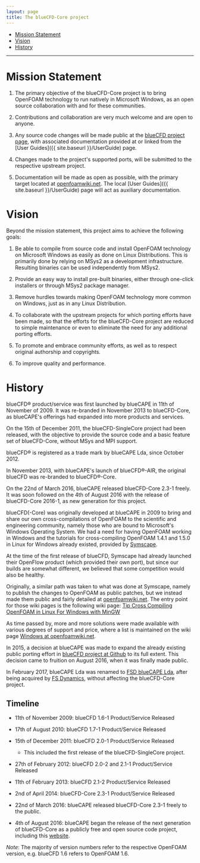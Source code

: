 ```yaml
---
layout: page
title: The blueCFD-Core project
---
```


  * [Mission Statement](#mission-statement)
  * [Vision](#vision)
  * [History](#history)

<hr>


# Mission Statement

  1. The primary objective of the blueCFD-Core project is to bring OpenFOAM
  technology to run natively in Microsoft Windows, as an open source
  collaboration with and for these communities.

  2. Contributions and collaboration are very much welcome and are open to
  anyone.

  3. Any source code changes will be made public at the
  [blueCFD project page](https://github.com/blueCFD/), with associated
  documentation provided at or linked from the
  [User Guides]({{ site.baseurl }}/UserGuide) page.

  4. Changes made to the project's supported ports, will be submitted to the
  respective upstream project.

  5. Documentation will be made as open as possible, with the primary
  target located at [openfoamwiki.net](https://openfoamwiki.net).
  The local [User Guides]({{ site.baseurl }}/UserGuide) page will act as auxiliary
  documentation.


# Vision

Beyond the mission statement, this project aims to achieve the following goals:

  1. Be able to compile from source code and install OpenFOAM technology on
  Microsoft Windows as easily as done on Linux Distributions. This is primarily
  done by relying on MSys2 as a development infrastructure. Resulting binaries
  can be used independently from MSys2.

  2. Provide an easy way to install pre-built binaries, either through
  one-click installers or through MSys2 package manager.

  3. Remove hurdles towards making OpenFOAM technology more common on Windows,
  just as in any Linux Distribution.

  4. To collaborate with the upstream projects for which porting efforts have
  been made, so that the efforts for the blueCFD-Core project are reduced to
  simple maintenance or even to eliminate the need for any additional porting
  efforts.

  5. To promote and embrace community efforts, as well as to respect original
  authorship and copyrights.

  6. To improve quality and performance.


# History

blueCFD® product/service was first launched by blueCAPE in 11th of November of 2009.
It was re-branded in November 2013 to blueCFD-Core, as blueCAPE's
offerings had expanded into more products and services.

On the 15th of December 2011, the blueCFD-SingleCore project had been released,
with the objective to provide the source code and a basic feature set of
blueCFD-Core, without MSys and MPI support.

blueCFD® is registered as a trade mark by blueCAPE Lda, since October 2012.

In November 2013, with blueCAPE's launch of blueCFD®-AIR, the original blueCFD
was re-branded to blueCFD®-Core.

On the 22nd of March 2016, blueCAPE released blueCFD-Core 2.3-1 freely. It was
soon followed on the 4th of August 2016 with the release of
blueCFD-Core 2016-1, as new generation for this project.

blueCFD(-Core) was originally developed at blueCAPE in 2009 to bring and share
our own cross-compilations of OpenFOAM to the scientific and engineering community,
namely those who are bound to Microsoft's Windows Operating System. We had a
need for having OpenFOAM working in Windows and the tutorials for
cross-compiling OpenFOAM 1.4.1 and 1.5.0 in Linux for Windows already existed,
provided by [Symscape](http://www.symscape.com).

At the time of the first release of blueCFD, Symscape had already launched their
OpenFlow product (which provided their own port), but since our builds are somewhat
different, we believed that some competition would also be healthy.

Originally, a similar path was taken to what was done at Symscape, namely to publish the
changes to OpenFOAM as public patches, but we instead made them public and fairly detailed
at [openfoamwiki.net](https://openfoamwiki.net). The entry point for those wiki pages
is the following wiki page:
[Tip Cross Compiling OpenFOAM in Linux For Windows with MinGW](http://openfoamwiki.net/index.php/Installation/Windows/Outdated/Tip_Cross_Compiling_OpenFOAM_in_Linux_For_Windows_with_MinGW)

As time passed by, more and more solutions were made available with various
degrees of support and price, where a list is maintained on the wiki page
[Windows at openfoamwiki.net](http://openfoamwiki.net/index.php/Windows).

In 2015, a decision at blueCAPE was made to expand the already existing public
porting effort in [blueCFD project at Github](https://github.com/blueCFD)
to its full extent. This decision came to fruition on August 2016, when it was
finally made public.

In February 2017, blueCAPE Lda was renamed to [FSD blueCAPE Lda](http://joomla.bluecape.com.pt/index.php?option=com_content&task=view&id=92&Itemid=2),
after being acquired by [FS Dynamics](http://fsdynamics.se/), without affecting
the blueCFD-Core project.


## Timeline

  * 11th of November 2009: blueCFD 1.6-1 Product/Service Released 

  * 17th of August 2010: blueCFD 1.7-1 Product/Service Released 

  * 15th of December 2011: blueCFD 2.0-1 Product/Service Released
      * This included the first release of the blueCFD-SingleCore project.

  * 27th of February 2012: blueCFD 2.0-2 and 2.1-1 Product/Service Released

  * 11th of February 2013: blueCFD 2.1-2 Product/Service Released 

  * 2nd of April 2014: blueCFD-Core 2.3-1 Product/Service Released

  * 22nd of March 2016: blueCAPE released blueCFD-Core 2.3-1 freely to the public.

  * 4th of August 2016: blueCAPE began the release of the next generation of
  blueCFD-Core as a publicly free and open source code project, including this
  [website](http://bluecfd.github.io/Core/).

*Note*: The majority of version numbers refer to the respective OpenFOAM version,
e.g. blueCFD 1.6 refers to OpenFOAM 1.6.
